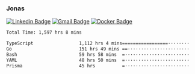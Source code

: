 ### Jonas
[![Linkedin Badge](https://img.shields.io/badge/-Jonas%20Neto-9933F7?style=flat-square&logo=Linkedin&logoColor=white&link=https://www.linkedin.com/in/jonas-nogueira-neto/)](https://www.linkedin.com/in/jonas-nogueira-neto/)
[![Gmail Badge](https://img.shields.io/badge/-nogueiraneto.jonas@gmail.com-9933F7?style=flat-square&logo=Gmail&logoColor=white&link=mailto:nogueiraneto.jonas@gmail.com)](mailto:nogueiraneto.jonas@gmail.com)
[![Docker Badge](https://img.shields.io/badge/-DockerHub-9933F7?style=flat-square&logo=Docker&logoColor=white&link=https://hub.docker.com/u/jonasssneto)](https://hub.docker.com/u/jonasssneto)


<!--START_SECTION:waka-->

```txt
Total Time: 1,597 hrs 8 mins

TypeScript                 1,112 hrs 4 mins=================········   68.81 %
Go                         151 hrs 49 mins ==·······················   09.39 %
Bash                       59 hrs 58 mins  =························   03.71 %
YAML                       48 hrs 50 mins  =························   03.02 %
Prisma                     45 hrs          =························   02.79 %
```

<!--END_SECTION:waka-->
###
